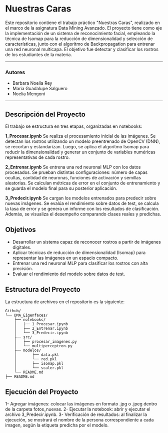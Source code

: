 # Nuestras Caras

Este repositorio contiene el trabajo práctico "Nuestras Caras", realizado en el marco de la asignatura Data Mining Avanzado. El proyecto tiene como eje la implementación de un sistema de reconocimiento facial, empleando la técnica de Isomap para la reducción de dimensionalidad y selección de características, junto con el algoritmo de Backpropagation para entrenar una red neuronal multicapa. El objetivo fue detectar y clasificar los rostros de los estudiantes de la materia.

---

### Autores
- Barbara Noelia Rey
- Maria Guadalupe Salguero
- Noelia Mengoni

---

## Descripción del Proyecto

El trabajo se estructura en tres etapas, organizadas en notebooks:

**1_Procesar.ipynb**
Se realiza el procesamiento inicial de las imágenes. Se detectan los rostros utilizando un modelo preentrenado de OpenCV (DNN), se recortan y estandarizan. Luego, se aplica el algoritmo Isomap para reducir la dimensionalidad y generar un conjunto de variables numéricas representativas de cada rostro.

**2_Entrenar.ipynb**
Se entrena una red neuronal MLP con los datos procesados. Se prueban distintas configuraciones: número de capas ocultas, cantidad de neuronas, funciones de activación y semillas aleatorias. Se calculan métricas de error en el conjunto de entrenamiento y se guarda el modelo final para su posterior aplicación.

**3_Predecir.ipynb**
Se cargan los modelos entrenados para predecir sobre nuevas imágenes. Se evalúa el rendimiento sobre datos de test, se calcula la tasa de error y se genera un informe con los resultados de clasificación. Además, se visualiza el desempeño comparando clases reales y predichas.


## Objetivos

- Desarrollar un sistema capaz de reconocer rostros a partir de imágenes digitales.
- Aplicar técnicas de reducción de dimensionalidad (Isomap) para representar las imágenes en un espacio compacto.
- Entrenar una red neuronal MLP para clasificar los rostros con alta precisión.
- Evaluar el rendimiento del modelo sobre datos de test.

## Estructura del Proyecto

La estructura de archivos en el repositorio es la siguiente:

```plaintext
Github/
└── DMA_Eigenfaces/
    ├── notebooks/
    │   ├── 1_Procesar.ipynb
    │   ├── 2_Entrenar.ipynb
    │   └── 3_Predecir.ipynb
    ├── src/
    │   ├── procesar_imagenes.py
    │   └── multiperceptron.py
    ├── modelos/
    │       ├── data.pkl
    │       └── red.pkl
    │       ├── isomap.pkl
    │       └── scaler.pkl
    └── README.md
├── README.md  
```

## Ejecución del Proyecto

1- Agregar imágenes: colocar las imágenes en formato .jpg o .jpeg dentro de la carpeta fotos_nuevas.
2- Ejecutar la notebook: abrir y ejecutar el archivo 3_Predecir.ipynb.
3- Verificación de resultados: al finalizar la ejecución, se mostrará el nombre de la persona correspondiente a cada imagen, según la etiqueta predicha por el modelo.
